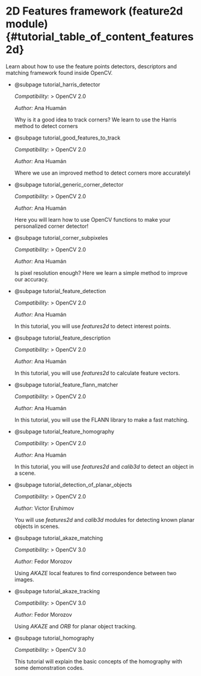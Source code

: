 2D Features framework (feature2d module) {#tutorial_table_of_content_features2d}
=========================================

Learn about how to use the feature points detectors, descriptors and matching framework found inside
OpenCV.

-   @subpage tutorial_harris_detector

    *Compatibility:* \> OpenCV 2.0

    *Author:* Ana Huamán

    Why is it a good idea to track corners? We learn to use the Harris method to detect
    corners

-   @subpage tutorial_good_features_to_track

    *Compatibility:* \> OpenCV 2.0

    *Author:* Ana Huamán

    Where we use an improved method to detect corners more accuratelyI

-   @subpage tutorial_generic_corner_detector

    *Compatibility:* \> OpenCV 2.0

    *Author:* Ana Huamán

    Here you will learn how to use OpenCV functions to make your personalized corner detector!

-   @subpage tutorial_corner_subpixeles

    *Compatibility:* \> OpenCV 2.0

    *Author:* Ana Huamán

    Is pixel resolution enough? Here we learn a simple method to improve our accuracy.

-   @subpage tutorial_feature_detection

    *Compatibility:* \> OpenCV 2.0

    *Author:* Ana Huamán

    In this tutorial, you will use *features2d* to detect interest points.

-   @subpage tutorial_feature_description

    *Compatibility:* \> OpenCV 2.0

    *Author:* Ana Huamán

    In this tutorial, you will use *features2d* to calculate feature vectors.

-   @subpage tutorial_feature_flann_matcher

    *Compatibility:* \> OpenCV 2.0

    *Author:* Ana Huamán

    In this tutorial, you will use the FLANN library to make a fast matching.

-   @subpage tutorial_feature_homography

    *Compatibility:* \> OpenCV 2.0

    *Author:* Ana Huamán

    In this tutorial, you will use *features2d* and *calib3d* to detect an object in a scene.

-   @subpage tutorial_detection_of_planar_objects

    *Compatibility:* \> OpenCV 2.0

    *Author:* Victor Eruhimov

    You will use *features2d* and *calib3d* modules for detecting known planar objects in
    scenes.

-   @subpage tutorial_akaze_matching

    *Compatibility:* \> OpenCV 3.0

    *Author:* Fedor Morozov

    Using *AKAZE* local features to find correspondence between two images.

-   @subpage tutorial_akaze_tracking

    *Compatibility:* \> OpenCV 3.0

    *Author:* Fedor Morozov

    Using *AKAZE* and *ORB* for planar object tracking.

-   @subpage tutorial_homography

    *Compatibility:* \> OpenCV 3.0

    This tutorial will explain the basic concepts of the homography with some
    demonstration codes.
